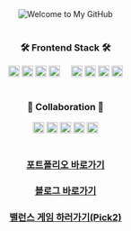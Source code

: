 <div align="center">
  
<img src="https://capsule-render.vercel.app/api?type=waving&color=80CBC4&height=100&section=header&text=Welcome%20to%20JangKyum%20GitHub%E2%AD%90&fontSize=30" alt="Welcome to My GitHub" />

</div>

<br>

<div align="center">
<h3>🛠️ Frontend Stack 🛠️</h3>
<img src="https://img.shields.io/badge/JavaScript-F7DF1E?style=flat-square&logo=javascript&logoColor=black&logoWidth=14&label=" alt="JavaScript" height="20" />
<img src="https://img.shields.io/badge/TypeScript-3178C6?style=flat-square&logo=typescript&logoColor=white&logoWidth=14&label=" alt="TypeScript" height="20" />
<img src="https://img.shields.io/badge/HTML5-E34F26?style=flat-square&logo=html5&logoColor=white&logoWidth=14&label=" alt="HTML5" height="20" />
<img src="https://img.shields.io/badge/CSS3-1572B6?style=flat-square&logo=css3&logoColor=white&logoWidth=14&label=" alt="CSS3" height="20" />
   
<img src="https://img.shields.io/badge/React-61DAFB?style=flat-square&logo=react&logoColor=black&logoWidth=14&label=" alt="React" height="20" />
<img src="https://img.shields.io/badge/Vue.js-42B883?style=flat-square&logo=vue.js&logoColor=white&logoWidth=14&label=" alt="Vue.js" height="20" />
<img src="https://img.shields.io/badge/Angular-DD0031?style=flat-square&logo=angular&logoColor=white&logoWidth=14&label=" alt="Angular" height="20" />
<img src="https://img.shields.io/badge/Next.js-000000?style=flat-square&logo=next.js&logoColor=white&logoWidth=14&label=" alt="Next.js" height="20" />
</div>

<br>

<div align="center">
<h3>🤝 Collaboration 🤝 </h3>
<a href="[https://github.com](https://github.com/)"><img src="https://img.shields.io/badge/GitHub-181717?style=flat-square&logo=github&logoColor=white&logoWidth=14&label=" alt="GitHub" height="20" /></a>
<a href="[https://notion.so](https://notion.so/)"><img src="https://img.shields.io/badge/Notion-000000?style=flat-square&logo=notion&logoColor=white&logoWidth=14&label=" alt="Notion" height="20" /></a>
<a href="[https://slack.com](https://slack.com/)"><img src="https://img.shields.io/badge/Slack-4A154B?style=flat-square&logo=slack&logoColor=white&logoWidth=14&label=" alt="Slack" height="20" /></a>
<a href="https://www.figma.com/"><img src="https://img.shields.io/badge/Figma-F24E1E?style=flat-square&logo=figma&logoColor=white&logoWidth=14&label=" alt="Figma" height="20" /></a>
<a href="https://discord.com/"><img src="https://img.shields.io/badge/Discord-5865F2?style=flat-square&logo=discord&logoColor=white&logoWidth=14&label=" alt="Discord" height="20" /></a>
</div>

<br>

<h3 align="center">
  <a href="https://jk-pf.vercel.app/" target="_blank"><strong>포트폴리오 바로가기</strong></a>
</h3>

<h3 align="center">
  <a href="https://codedot-blog.vercel.app/" target="_blank"><strong>블로그 바로가기</strong></a>
</h3>

<h3 align="center">
  <a href="https://pik2.vercel.app/" target="_blank"><strong>밸런스 게임 하러가기(Pick2)</strong></a>
</h3>
